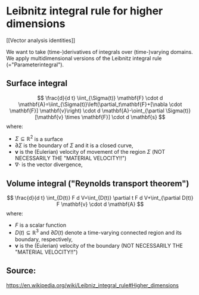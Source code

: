 # Leibnitz integral rule for higher dimensions

[[Vector analysis identities]]

We want to take (time-)derivatives of integrals over (time-)varying domains.
We apply multidimensional versions of the Leibnitz integral rule (="Parameterintegral").

## Surface integral

$$
\frac{d}{d t} \iint_{\Sigma(t)} \mathbf{F} \cdot d \mathbf{A}=\iint_{\Sigma(t)}\left(\partial_t\mathbf{F}+[\nabla \cdot \mathbf{F}] \mathbf{v}\right) \cdot d \mathbf{A}-\oint_{\partial \Sigma(t)}[\mathbf{v} \times \mathbf{F}] \cdot d \mathbf{s}
$$
where:
- $\Sigma\subseteq\mathbb{R}^2$ is a surface 
- $\partial \Sigma$ is the boundary of $\Sigma$ and it is a closed curve,
- $\mathbf{v}$ is the (Eulerian) velocity of movement of the region $\Sigma$ (NOT NECESSARILY THE "MATERIAL VELOCITY!!")
- $\nabla \cdot$ is the vector divergence,


## Volume integral ("Reynolds transport theorem")

$$
\frac{d}{d t} \int_{D(t)} F d V=\int_{D(t)} \partial t F d V+\int_{\partial D(t)} F \mathbf{v} \cdot d \mathbf{A}
$$
where:
- $F$ is a scalar function
- $D(t)\subseteq \mathbb{R}^3$ and $\partial D(t)$ denote a time-varying connected region and its boundary, respectively, 
- $\mathbf{v}$ is the (Eulerian) velocity of the boundary (NOT NECESSARILY THE "MATERIAL VELOCITY!!")


## Source:
https://en.wikipedia.org/wiki/Leibniz_integral_rule#Higher_dimensions